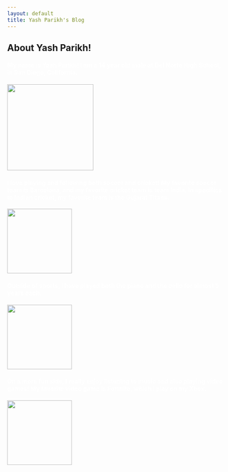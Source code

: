 ```yaml
---
layout: default
title: Yash Parikh's Blog
---
```


<h2>
About Yash Parikh!
</h2>

<h4 style="color: white;">
My name is Yash Parikh! I am a 14 year old male at Del Norte High School, in San Diego, California. 
</h4>

<img src="{{site.baseurl}}/images/IMG_7313.jpg" height="200px">
<footer class="site-footer">
</footer>

<h4 style="color: white;">
I love playing and following both soccer and cricket! My favorite soccer team is Barcelona, and my favorite cricket team is team India. In specifics to Indian cricket, my favorite team is the Gujarat Titans.
</h4>

<img src="{{site.baseurl}}/images/sportsteams.jpg" height="150 px">
<footer class="site-footer">
</footer>
<h4 style="color: white;">
Outside of sports, I have played both the piano and the cello for almost 5 years each.
</h4>

<img src="{{site.baseurl}}/images/piano&cello.jpg" height="150 px">
<footer class="site-footer">
</footer>
<h4 style="color: white;">
On a more fun side, I really enjoy listening to music and also playing video games! My favorite video game is Fortnite, which I play on my Xbox.
</h4>

<img src="{{site.baseurl}}/images/fortniteandmusic.jpg" height="150 px">

